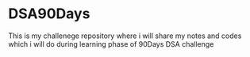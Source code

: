 # DSA90Days
This is my challenege repository where i will share my notes and codes which i will do during learning phase of 90Days DSA challenge
